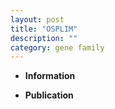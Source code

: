 ```yaml
---
layout: post
title: "OSPLIM"
description: ""
category: gene family
---
```


* **Information**  

* **Publication**  


